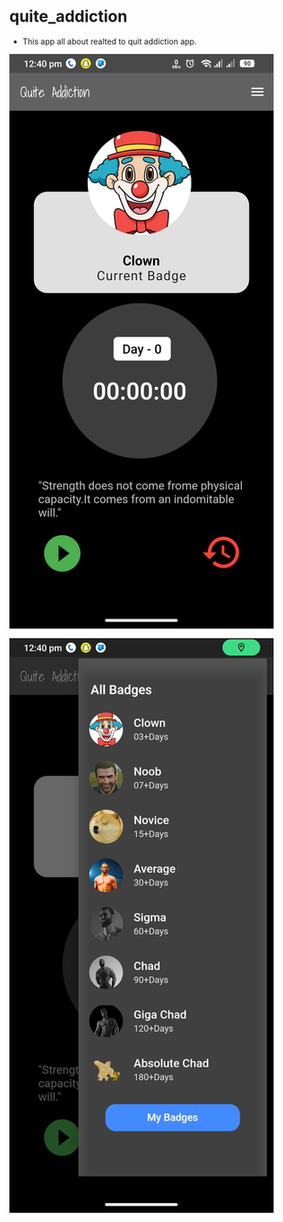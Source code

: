 # quite_addiction

- This app all about realted to quit addiction app.



![Image 1](./Readme_images/img!.png)


![Image 1](./Readme_images/img2.png)